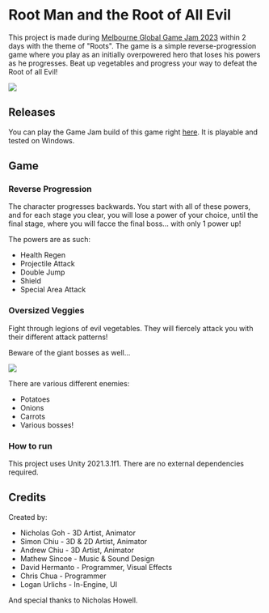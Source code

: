 # Root Man and the Root of All Evil
This project is made during [Melbourne Global Game Jam 2023](https://globalgamejam.org/2023/jam-sites/melbourne-global-game-jam-2023) within 2 days with the theme of "Roots".
The game is a simple reverse-progression game where you play as an initially overpowered hero that loses his powers as he progresses. Beat up vegetables and progress your way to defeat the Root of all Evil!

![](https://github.com/Lurlichs/GlobalGameJam2023/blob/main/ReadmeAssets/ggj23_1.gif)

## Releases
You can play the Game Jam build of this game right [here](https://lurlichs.itch.io/root-man-and-the-root-of-all-evil). It is playable and tested on Windows.

## Game

### Reverse Progression

The character progresses backwards. You start with all of these powers, and for each stage you clear, you will lose a power of your choice, until the final stage, where you will facce the final boss... with only 1 power up!

The powers are as such:

* Health Regen
* Projectile Attack
* Double Jump
* Shield
* Special Area Attack

### Oversized Veggies

Fight through legions of evil vegetables. They will fiercely attack you with their different attack patterns!

Beware of the giant bosses as well...

![](https://github.com/Lurlichs/GlobalGameJam2023/blob/main/ReadmeAssets/ggj23_2.gif)

There are various different enemies:

* Potatoes
* Onions
* Carrots
* Various bosses!

### How to run

This project uses Unity 2021.3.1f1. There are no external dependencies required.

## Credits

Created by: 
* Nicholas Goh - 3D Artist, Animator
* Simon Chiu - 3D & 2D Artist, Animator
* Andrew Chiu - 3D Artist, Animator
* Mathew Sincoe - Music & Sound Design
* David Hermanto - Programmer, Visual Effects
* Chris Chua - Programmer
* Logan Urlichs - In-Engine, UI

And special thanks to Nicholas Howell.
